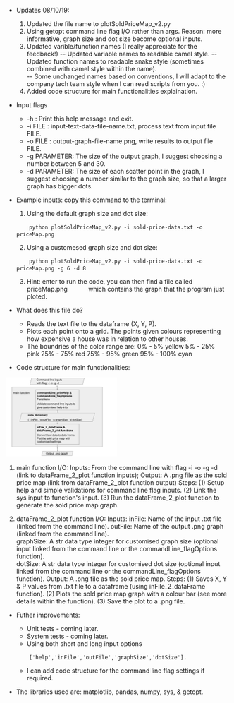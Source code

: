 * Updates 08/10/19:
    1. Updated the file name to plotSoldPriceMap_v2.py
    2. Using getopt command line flag I/O rather than args.
        Reason: more informative, graph size and dot size become optional inputs. 
    3. Updated varible/function names (I really appreciate for the feedback!)
        -- Updated variable names to readable camel style. 
        -- Updated function names to readable snake style (sometimes combined with camel style within the name).   
        -- Some unchanged names based on conventions, I will adapt to the company tech team style when I can read scripts from you. :)
    4. Added code structure for main functionalities explaination.

* Input flags
    * -h : Print this help message and exit.
    * -i FILE : input-text-data-file-name.txt, process text from input file FILE.
    * -o FILE : output-graph-file-name.png, write results to output file FILE.
    * -g PARAMETER: The size of the output graph, 
                    I suggest choosing a number between 5 and 30.
    * -d PARAMETER: The size of each scatter point in the graph, 
                    I suggest choosing a number similar to the graph size,
                    so that a larger graph has bigger dots.
                    
                    
* Example inputs: copy this command to the terminal: 
    1. Using the default graph size and dot size:           
    ```
        python plotSoldPriceMap_v2.py -i sold-price-data.txt -o priceMap.png    
    ```
    2. Using a customesed graph size and dot size:      
    ```
        python plotSoldPriceMap_v2.py -i sold-price-data.txt -o priceMap.png -g 6 -d 8  
    ```
    3. Hint: enter to run the code, you can then find a file called priceMap.png            
        which contains the graph that the program just ploted. 
        
* What does this file do?
    *  Reads the text file to the dataframe (X, Y, P).
    *  Plots each point onto a grid. 
        The points given colours representing how expensive 
        a house was in relation to other houses. 
    *  The boundries of the color range are: 
        0% - 5%     yellow
        5% - 25%    pink
        25% - 75%   red
        75% - 95%   green
        95% - 100%  cyan
    
    
* Code structure for main functionalities:

<img src='code_structure_spm.png' height="50%" width="50%">

   1. main function 
        I/O: Inputs: From the command line with flag -i -o -g -d (link to dataFrame_2_plot function inputs);
             Output: A .png file as the sold price map (link from dataFrame_2_plot function output)
        Steps:
        (1) Setup help and simple validations for command line flag inputs.
        (2) Link the sys input to function's input.
        (3) Run the dataFrame_2_plot function to generate the sold price map graph.
        
   2. dataFrame_2_plot function
        I/O: Inputs: inFile: Name of the input .txt file (linked from the command line).
                     outFile: Name of the output .png graph (linked from the command line).                       
                     graphSize: A str data type integer for customised graph size (optional input linked from the command line or the commandLine_flagOptions function).  
                     dotSize: A str data type integer for customised dot size (optional input linked from the command line or the commandLine_flagOptions function).
             Output: A .png file as the sold price map.
        Steps:
            (1) Saves X, Y & P values from .txt file to a dataframe (using inFile_2_dataFrame function).
            (2) Plots the sold price map graph with a colour bar (see more details within the function).
            (3) Save the plot to a .png file.
            

* Futher improvements:
    *  Unit tests - coming later.
    *  System tests - coming later.
    *  Using both short and long input options 
    ``` e.g. 'h:i:o:g:d:',
        ['help','inFile','outFile','graphSize','dotSize'].
    ```
    *  I can add code structure for the command line flag settings if required.

* The libraries used are: matplotlib, pandas, numpy, sys, & getopt.
